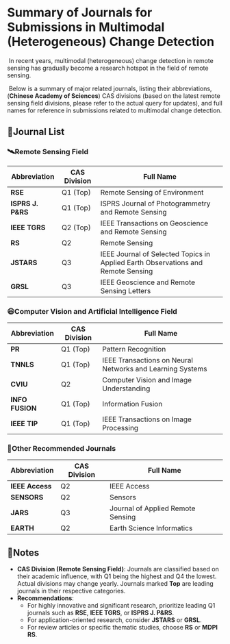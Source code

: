 # Summary of Journals for Submissions in Multimodal (Heterogeneous) Change Detection

​	In recent years, multimodal (heterogeneous) change detection in remote sensing has gradually become a research hotspot in the field of remote sensing. 

​	Below is a summary of major related journals, listing their abbreviations, (**Chinese Academy of Sciences**) CAS divisions (based on the latest remote sensing field divisions, please refer to the actual query for updates), and full names for reference in submissions related to multimodal change detection.

## 📒Journal List

### 🛰️Remote Sensing Field
| Abbreviation       | CAS Division   | Full Name                                              |
|--------------------|----------------|-------------------------------------------------------|
| **RSE**           | Q1 (Top)       | Remote Sensing of Environment                        |
| **ISPRS J. P&RS** | Q1 (Top)       | ISPRS Journal of Photogrammetry and Remote Sensing   |
| **IEEE TGRS**     | Q2 (Top)       | IEEE Transactions on Geoscience and Remote Sensing   |
| **RS**            | Q2             | Remote Sensing                                        |
| **JSTARS**        | Q3             | IEEE Journal of Selected Topics in Applied Earth Observations and Remote Sensing |
| **GRSL**          | Q3             | IEEE Geoscience and Remote Sensing Letters           |

### 😆Computer Vision and Artificial Intelligence Field
| Abbreviation       | CAS Division   | Full Name                                              |
|--------------------|----------------|-------------------------------------------------------|
| **PR**            | Q1 (Top)       | Pattern Recognition                                  |
| **TNNLS**         | Q1 (Top)       | IEEE Transactions on Neural Networks and Learning Systems |
| **CVIU**          | Q2             | Computer Vision and Image Understanding              |
| **INFO FUSION**   | Q1 (Top)       | Information Fusion                                   |
| **IEEE TIP**      | Q1 (Top)       | IEEE Transactions on Image Processing               |

### 🫣Other Recommended Journals
| Abbreviation       | CAS Division   | Full Name                                              |
|--------------------|----------------|-------------------------------------------------------|
| **IEEE Access**   | Q2             | IEEE Access                                          |
| **SENSORS**       | Q2             | Sensors                                             |
| **JARS**          | Q3             | Journal of Applied Remote Sensing                  |
| **EARTH**         | Q2             | Earth Science Informatics                           |

## 📝Notes

- **CAS Division (Remote Sensing Field)**: Journals are classified based on their academic influence, with Q1 being the highest and Q4 the lowest. Actual divisions may change yearly. Journals marked **Top** are leading journals in their respective categories.
- **Recommendations**:
  - For highly innovative and significant research, prioritize leading Q1 journals such as **RSE**, **IEEE TGRS**, or **ISPRS J. P&RS**.
  - For application-oriented research, consider **JSTARS** or **GRSL**.
  - For review articles or specific thematic studies, choose **RS** or **MDPI RS**.
